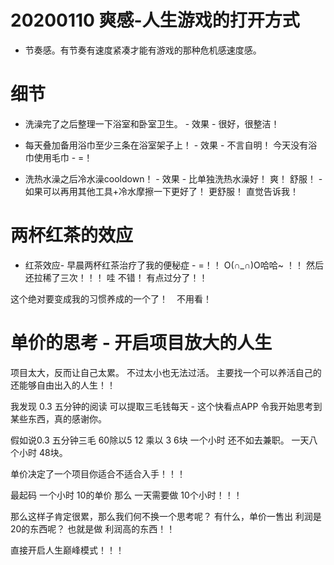
# 20200110 爽感-人生游戏的打开方式

- 节奏感。有节奏有速度紧凑才能有游戏的那种危机感速度感。

# 细节

- 洗澡完了之后整理一下浴室和卧室卫生。 - 效果 - 很好，很整洁！ 

- 每天叠加备用浴巾至少三条在浴室架子上！ - 效果 - 不言自明！ 今天没有浴巾使用毛巾 - =！

- 洗热水澡之后冷水澡cooldown！ - 效果 - 比单独洗热水澡好！ 爽！ 舒服！ - 如果可以再用其他工具+冷水摩擦一下更好了！ 更舒服！ 直觉告诉我！



# 两杯红茶的效应

 - 红茶效应- 早晨两杯红茶治疗了我的便秘症 - =！！ O(∩_∩)O哈哈~ ！！   然后还拉稀了三次！！！ 哇 不错！ 有点过分了！！
 
 这个绝对要变成我的习惯养成的一个了！　不用看！
 
 
 # 单价的思考 - 开启项目放大的人生
 
 项目太大，反而让自己太累。 不过太小也无法过活。  主要找一个可以养活自己的还能够自由出入的人生！！  
 
 我发现 0.3 五分钟的阅读 可以提取三毛钱每天 - 这个快看点APP 令我开始思考到某些东西，真的感谢你。 
 
 假如说0.3 五分钟三毛 60除以5  12 乘以 3  6块 一个小时 还不如去兼职。       一天八个小时 48块。 
 
 单价决定了一个项目你适合不适合入手！！！
 
 最起码 一个小时 10的单价 那么 一天需要做 10个小时！！！  
 
 那么这样子肯定很累，那么我们何不换一个思考呢？    有什么，单价一售出 利润是20的东西呢？ 也就是做 利润高的东西！！
 
 直接开启人生巅峰模式！！！
 
 
 
 
